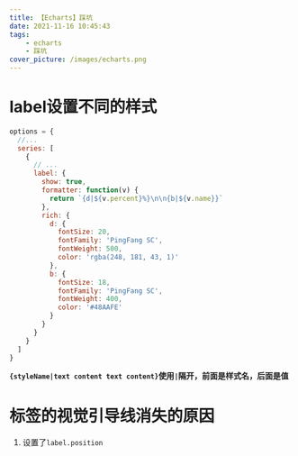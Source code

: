 ```yaml
---
title: 【Echarts】踩坑
date: 2021-11-16 10:45:43
tags:
    - echarts
    - 踩坑
cover_picture: /images/echarts.png
---
```




# label设置不同的样式

```javascript
options = {
  //...
  series: [
    {
      // ...
      label: {
        show: true,
        formatter: function(v) {
          return `{d|${v.percent}%}\n\n{b|${v.name}}`
        },
        rich: {
          d: {
            fontSize: 20,
            fontFamily: 'PingFang SC',
            fontWeight: 500,
            color: 'rgba(248, 181, 43, 1)'
          },
          b: {
            fontSize: 18,
            fontFamily: 'PingFang SC',
            fontWeight: 400,
            color: '#48AAFE'
          }
        }
      }
    }
  ]
}
```

**```{styleName|text content text content}```使用```|```隔开，前面是样式名，后面是值**



# 标签的视觉引导线消失的原因

1.  设置了```label.position```

